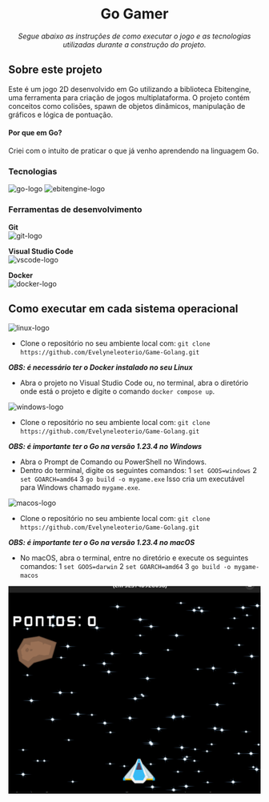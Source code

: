 <h1 align="center">Go Gamer</h1>
<p align="center"><i>Segue abaixo as instruções de como executar o jogo e as tecnologias utilizadas durante a construção do projeto.</i></p>

## Sobre este projeto

Este é um jogo 2D desenvolvido em Go utilizando a biblioteca Ebitengine, uma ferramenta para criação de jogos multiplataforma. O projeto contém conceitos como colisões, spawn de objetos dinâmicos, manipulação de gráficos e lógica de pontuação.

#### Por que em Go?

Criei com o intuito de praticar o que já venho aprendendo na linguagem Go.

### Tecnologias

<p display="inline-block">
  <img width="48" src="https://miro.medium.com/v2/resize:fit:600/1*i2skbfmDsHayHhqPfwt6pA.png" alt="go-logo"/>

  <img width="90" src="https://ebitengine.org/images/share.png" alt="ebitengine-logo"/>
</p>

### Ferramentas de desenvolvimento

**Git**  
 <img width="48" src="https://img.icons8.com/?size=100&id=20906&format=png&color=000000" alt="git-logo"/>

**Visual Studio Code**  
 <img width="48" src="https://img.icons8.com/?size=100&id=0OQR1FYCuA9f&format=png&color=000000" alt="vscode-logo"/>

**Docker**  
 <img width="55" src="https://img.icons8.com/?size=100&id=22813&format=png&color=000000" alt="docker-logo"/>

## Como executar em cada sistema operacional

<img width="48" src="https://img.icons8.com/?size=100&id=17842&format=png&color=000000" alt="linux-logo"/>

- Clone o repositório no seu ambiente local com: `git clone https://github.com/Evelyneleoterio/Game-Golang.git`

**_OBS: é necessário ter o Docker instalado no seu Linux_**

- Abra o projeto no Visual Studio Code ou, no terminal, abra o diretório onde está o projeto e digite o comando `docker compose up`.

<img width="48" src="https://img.icons8.com/?size=100&id=gXoJoyTtYXFg&format=png&color=000000" alt="windows-logo"/>

- Clone o repositório no seu ambiente local com: `git clone https://github.com/Evelyneleoterio/Game-Golang.git`

**_OBS: é importante ter o Go na versão 1.23.4 no Windows_**

- Abra o Prompt de Comando ou PowerShell no Windows.
- Dentro do terminal, digite os seguintes comandos:
  1 `set GOOS=windows`
  2 `set GOARCH=amd64`
  3 `go build -o mygame.exe`
  Isso cria um executável para Windows chamado `mygame.exe`.

<img width="48" src="https://img.icons8.com/?size=100&id=890&format=png&color=000000" alt="macos-logo"/>

- Clone o repositório no seu ambiente local com: `git clone https://github.com/Evelyneleoterio/Game-Golang.git`

**_OBS: é importante ter o Go na versão 1.23.4 no macOS_**

- No macOS, abra o terminal, entre no diretório e execute os seguintes comandos:
  1 `set GOOS=darwin`
  2 `set GOARCH=amd64`
  3 `go build -o mygame-macos`

![alt text](image-1.png)
